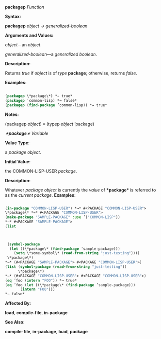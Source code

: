 **packagep** *Function* 



**Syntax:** 



**packagep** *object → generalized-boolean* 



**Arguments and Values:** 



*object*—an *object*. 



*generalized-boolean*—a *generalized boolean*. 



**Description:** 



Returns *true* if *object* is of *type* **package**; otherwise, returns *false*. 



**Examples:**
```lisp
 
(packagep \*package\*) *→ true* 
(packagep ’common-lisp) *→ false* 
(packagep (find-package ’common-lisp)) *→ true* 

```
**Notes:** 



(packagep *object*) *≡* (typep *object* ’package) 



*∗***package***∗ Variable* 



**Value Type:** 



a *package object*. 



**Initial Value:** 



the COMMON-LISP-USER *package*. 



**Description:** 



Whatever *package object* is currently the *value* of **\*package\*** is referred to as the *current package*. **Examples:**
```lisp

(in-package "COMMON-LISP-USER") *→* #<PACKAGE "COMMON-LISP-USER"> 
\*package\* *→* #<PACKAGE "COMMON-LISP-USER"> 
(make-package "SAMPLE-PACKAGE" :use ’("COMMON-LISP")) 
*→* #<PACKAGE "SAMPLE-PACKAGE"> 
(list 

 
 
 (symbol-package 
  (let ((\*package\* (find-package ’sample-package))) 
    (setq \*some-symbol\* (read-from-string "just-testing")))) 
 \*package\*) 
*→* (#<PACKAGE "SAMPLE-PACKAGE"> #<PACKAGE "COMMON-LISP-USER">) 
(list (symbol-package (read-from-string "just-testing")) 
      \*package\*) 
*→* (#<PACKAGE "COMMON-LISP-USER"> #<PACKAGE "COMMON-LISP-USER">) 
(eq ’foo (intern "FOO")) *→ true* 
(eq ’foo (let ((\*package\* (find-package ’sample-package))) 
	   (intern "FOO"))) 
*→ false* 

```
**Affected By:** 



**load**, **compile-file**, **in-package** 



**See Also:** 



**compile-file**, **in-package**, **load**, **package** 



